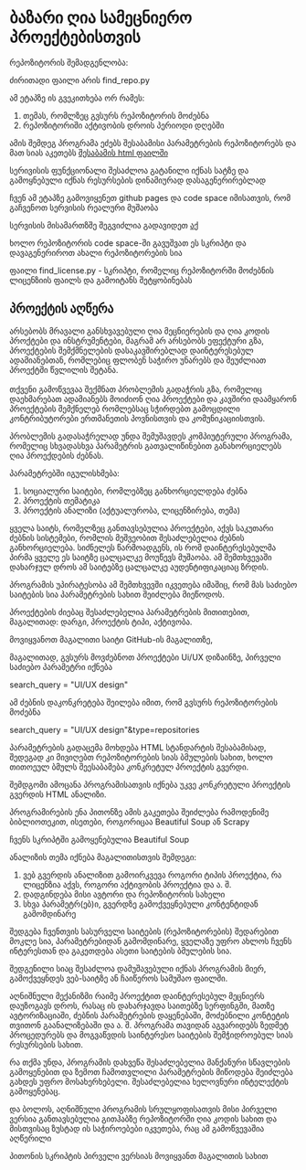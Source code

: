 # **ბაზარი ღია სამეცნიერო პროექტებისთვის**

რეპოზიტორის შემადგენლობა:

ძირითადი ფაილი არის find_repo.py

ამ ეტაპზე ის გვეკითხება ორ რამეს:
1. თემას, რომლზეც გვსურს რეპოზიტორის მოძებნა
2. რეპოზიტორიში აქტივობის დროის პერიოდი დღებში

ამის შემდეგ პროგრამა ეძებს შესაბამისი პარამეტრების რეპოზიტორებს და მათ სიას აკეთებს [შესაბამის html ფაილში](html/active_repo.html)

სერივისის ფუნქციონალი შესაძლოა გატანილი იქნას სატზე და გამოყნებული იქნას რესურსების დინამიურად დასაგენერირებლად

ჩვენ ამ ეტაპზე გამოვიყენეთ github pages და code space  იმისათვის, რომ გაჩვენოთ სერვისის რეალური მუშაობა

სერვისის მისამართზშე შეგვიძლია გადავიდეთ [აქ](https://deva-ge.github.io/findme/)

ხოლო რეპოზიტორის code space-ში გავუშვათ ეს სკრიპტი და დავაგენერიროთ ახალი რეპოზიტორების სია


ფაილი find_license.py - სკრიპტი, რომელიც რეპოზიტორში მოძებნის ლიცენზიის ფაილს და გამოიტანს შეტყობინებას

## პროექტის აღწერა

არსებობს მრავალი განსხვავებული ღია მეცნიერების და ღია კოდის პროქტები და ინსტრუმენტები, მაგრამ არ არსებობს ეფექტური გზა, პროექტების შემქმნელების დასაკავშირებლად დაინტერესებულ ადამიანებთან, რომლებიც ფლობენ საჭირო უნარებს და შეუძლიათ პროექტში წვლილის შეტანა.<br><br>თქვენი გამოწვევაა შექმნათ პრობლემის გადაჭრის გზა, რომელიც დაეხმარებათ ადამიანებს მოიძიონ ღია პროექტები და კავშირი დაამყარონ პროექტების შემქნელებ რომლებსაც სჭირდებთ გამოცდილი კონტრიბუტორები ერთმანეთის პოვნისთვის და კომუნიკაციისთვის.

პრობლემის გადასაჭრელად უნდა შემუშავდეს კომპიუტერული პროგრამა, რომელიც სხვადასხვა პარამეტრის გათვალიწინებით განახორციელებს ღია პროექდების ძებნას.

პარამეტრებში იგულისხმება:

1. სოციალური საიტები, რომლებზეც განხორციელდება ძებნა
2. პროექტის თემატიკა
3. პროექტის ანალიზი (აქტუალურობა, ლიცენზირება, თემა)

ყველა საიტს, რომელზეც განთავსებულია პროექტები, აქვს საკუთარი ძებნის სისტემები, რომლის მეშვეობით შესაძლებელია ძებნის განხორციელება. სიძნელეს წარმოადგენს, ის რომ დაინტერესებულმა პირმა ყველე ეს საიტზე ცალცალკე მოუწევს მუშაობა. ამ შემთხვევაში დახარჯულ დროს ამ საიტებზე ცალცალკე აუდენტიფიკაციაც ზრდის.

პროგრამის უპირატესობა ამ შემთხვევში იკვეთება იმაშიც, რომ მას საძიებო საიტების სია პარამეტრების სახით შეიძლება მიეწოდოს.

პროექტების ძიებაც შესაძლებელია პარამეტრების მითითებით, მაგალითად: დარგი, პროექტის ტიპი, აქტივობა.

მოვიყვანოთ მაგალითი საიტი GitHub-ის მაგალითზე, 

მაგალითად, გვსურს მოვძებნოთ პროექტები Ui/UX დიზაინზე, პირველი საძიებო პარამეტრი იქნება

search_query = "UI/UX design"


ამ ძებნის დაკონკრეტება შეილება იმით, რომ  გვსურს რეპოზიტორების მოძებნა

search_query = "UI/UX design"&type=repositories

პარამეტრების გადაცემა მოხდება HTML სტანდარტის შესაბამისად, შედეგად კი მივიღებთ რეპოზიტორების სიას ბმულების სახით, ხოლო თითოეულ ბმულს შეესაბამება კონკრეტულ პროექტის გვერდი.

შემდგომი ამოცანა პროგრამისათვის იქნება უკვე კონკრეტული პროექტის გვერდის HTML ანალიზი. 

პროგრამირების ენა პითონზე ამის გაკეთება შეიძლება რამოდენიმე ბიბლიოთეკით, ისეთები, როგორიცაა Beautiful Soup ან Scrapy

ჩვენს სკრიპტში გამოყენებულია Beautiful Soup 

ანალიზის თემა იქნება მაგალითისთვის შემდეგი:

1. ვებ გვერდის ანალიზით გამოირკვევა როგორი ტიპის პროექტია, რა ლიცენზია აქვს, როგორი აქტივობის პროექტია და ა. შ.
2. დადგინდება მისი ავტორი და რეპოზიტორის სახელი
3. სხვა პარამეტრ(ებ)ი, გვერდზე გამოქვეყნებული კონტენტიდან გამომდინარე

შედგება ჩვენთვის სასურველი საიტების (რეპოზიტორების) შედარებით მოკლე სია, პარამეტრებიდან გამომდინარე, ყველაზე უფრო ახლოს ჩვენს ინტერესთან და გაკეთდება ასეთი საიტების ბმულების სია.

შედგენილი სიაც შესაძლოა დამუშავებული იქნას პროგრამის მიერ, გამოქვეყნდეს ვებ-საიტზე ან ჩაიწეროს სამუშაო ფაილში.

აღნიშნული მექანიზმი რაიმე პროექტით დაინტერესებულ მეცნიერს დაუზოგავს დროს, რასაც ის დახარჯავდა საითებზე სერფინგში, მათზე ავტორიზაციაში, ძებნის პარამეტრების დაყენებაში, მოძებნილი კონტეტის თვითონ გაანალიზებაში და ა. შ. პროგრამა თავიდან აგვარიდებს ზედმეტ პროცედურებს და მოგვაწვდის საინტერესო საიტების შემჭიდროებულ სიას რესურსების სახით. 

რა თქმა უნდა, პროგრამის დახვეწა შესაძლებელია მანქანური სწავლების გამოყენებით და ზემოთ ჩამოთვლილი პარამეტრების მიწოდება შეიძლება გახდეს უფრო მოსახერხებელი. შესაძლებელია ხელოვნური ინტელექტის გამოყენებაც.

და ბოლოს, აღნიშნული პროგრამის სრულყოფისათვის მისი პირველი ვერსია განთავსებულია გითჰაბზე რეპოზიტორში ღია კოდის სახით და მისთვისაც ზუსტად ის საჭიროებები იკვეთება, რაც ამ გამოწვევაშია აღწერილი

პითონის სკრიპტის პირველი ვერსიას მოვიყვანთ მაგალითის სახით
